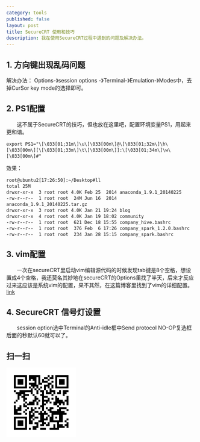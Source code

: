 ```yaml
---
category: tools
published: false
layout: post
title: SecureCRT 使用和技巧
description: 我在使用SecureCRT过程中遇到的问题及解决办法。 
---  
```



##
## 1. 方向键出现乱码问题

解决办法： 
Options-》session options -》Terminal-》Emulation-》Modes中，去掉CurSor key mode的选择即可。

## 2. PS1配置

　　这不属于SecureCRT的技巧，但也放在这里吧，配置环境变量PS1，用起来更和谐。 

```
export PS1="\[\033[01;31m\]\u\[\033[00m\]@\[\033[01;32m\]\h\[\033[00m\][\[\033[01;33m\]\t\[\033[00m\]]:\[\033[01;34m\]\w\[\033[00m\]#"
```

效果：

```
root@ubuntu2[17:26:50]:~/Desktop#ll
total 25M
drwxr-xr-x  3 root root 4.0K Feb 25  2014 anaconda_1.9.1_20140225
-rw-r--r--  1 root root  24M Jun 16  2014 anaconda_1.9.1_20140225.tar.gz
drwxr-xr-x  3 root root 4.0K Jan 21 19:24 blog
drwxr-xr-x  4 root root 4.0K Jan 19 18:02 community
-rw-r--r--  1 root root  621 Dec 18 15:55 company_hive.bashrc
-rw-r--r--  1 root root  376 Feb  6 17:26 company_spark_1.2.0.bashrc
-rw-r--r--  1 root root  234 Jan 28 15:15 company_spark.bashrc
```

## 3. vim配置
　　一次在secureCRT里启动vim编辑源代码的时候发现tab键是8个空格，想设置成4个空格，我还莫名其妙地在secureCRT的Options里找了半天，后来才反应过来这应该是系统vim的配置，果不其然，在这篇博客里找到了vim的详细配置。[link](http://blog.sina.com.cn/s/blog_544f18310100iim0.html)

## 4. SecureCRT 信号灯设置
　　session option选中Terminal的Anti-idle框中Send protocol NO-OP复选框后面的秒默认60就可以了。

## 扫一扫     

![2015-02-06-securecrt-tips.md](../../images/share/2015-02-06-securecrt-tips.md.jpg)